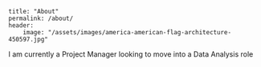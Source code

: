 ~~~
title: "About"
permalink: /about/
header:
    image: "/assets/images/america-american-flag-architecture-450597.jpg"
~~~

I am currently a Project Manager looking to move into a Data Analysis role